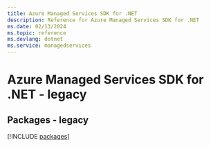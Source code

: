 ```yaml
---
title: Azure Managed Services SDK for .NET
description: Reference for Azure Managed Services SDK for .NET
ms.date: 02/13/2024
ms.topic: reference
ms.devlang: dotnet
ms.service: managedservices
---
```

# Azure Managed Services SDK for .NET - legacy
## Packages - legacy
[!INCLUDE [packages](managed-services-index.md)]